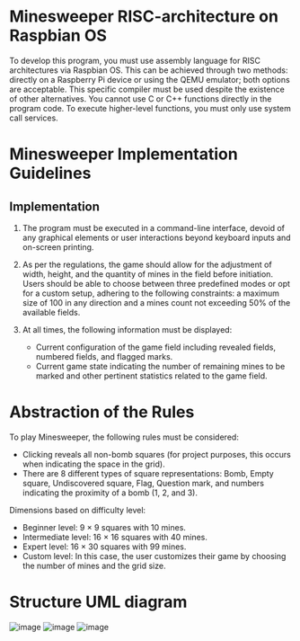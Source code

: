 # Minesweeper RISC-architecture on Raspbian OS

  To develop this program, you must use assembly language for RISC architectures via Raspbian OS. This can be achieved through two methods: directly on a Raspberry Pi device or using the QEMU emulator; both options are acceptable. This specific compiler must be used despite the existence of other alternatives. You cannot use C or C++ functions directly in the program code. To execute higher-level functions, you must only use system call services.


# Minesweeper Implementation Guidelines
## Implementation

1. The program must be executed in a command-line interface, devoid of any graphical elements or user interactions beyond keyboard inputs and on-screen printing.

2. As per the regulations, the game should allow for the adjustment of width, height, and the quantity of mines in the field before initiation. Users should be able to choose between three predefined modes or opt for a custom setup, adhering to the following constraints: a maximum size of 100 in any direction and a mines count not exceeding 50% of the available fields.

3. At all times, the following information must be displayed:
   - Current configuration of the game field including revealed fields, numbered fields, and flagged marks.
   - Current game state indicating the number of remaining mines to be marked and other pertinent statistics related to the game field.
  
# Abstraction of the Rules

To play Minesweeper, the following rules must be considered:

- Clicking reveals all non-bomb squares (for project purposes, this occurs when indicating the space in the grid).
- There are 8 different types of square representations: Bomb, Empty square, Undiscovered square, Flag, Question mark, and numbers indicating the proximity of a bomb (1, 2, and 3).
  
Dimensions based on difficulty level:
- Beginner level: 9 × 9 squares with 10 mines.
- Intermediate level: 16 × 16 squares with 40 mines.
- Expert level: 16 × 30 squares with 99 mines.
- Custom level: In this case, the user customizes their game by choosing the number of mines and the grid size.

# Structure UML diagram

![image](https://github.com/16pixar/Minesweeper-RISC-architecture/assets/125222286/b0539541-1eaf-4e67-800a-88b21c3f162b)
![image](https://github.com/16pixar/Minesweeper-RISC-architecture/assets/125222286/5533e65f-ff99-44aa-b5bc-8cb68d99eb41)
![image](https://github.com/16pixar/Minesweeper-RISC-architecture/assets/125222286/de2e1330-d178-4619-bb5b-f51962d1b9d2)





